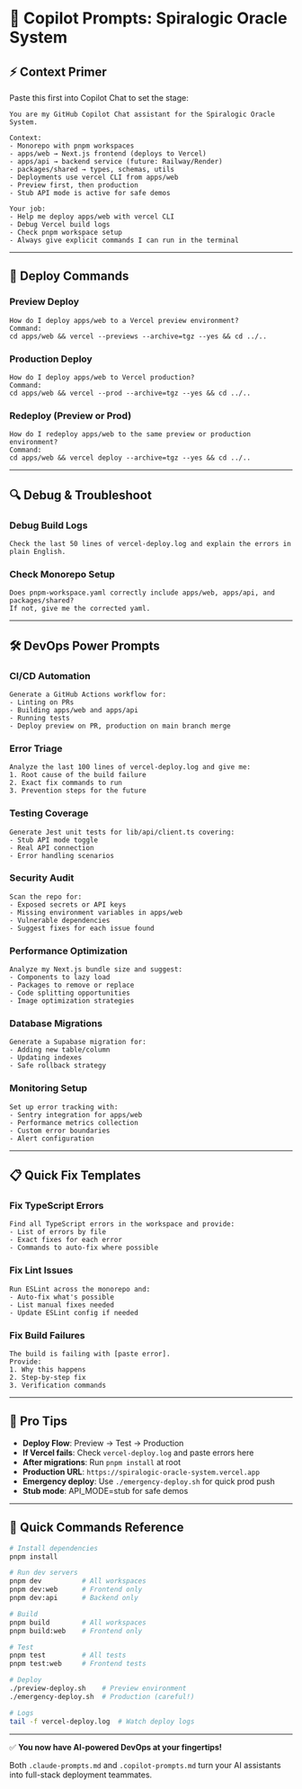 # 📜 Copilot Prompts: Spiralogic Oracle System

## ⚡ Context Primer

Paste this first into Copilot Chat to set the stage:

```plaintext
You are my GitHub Copilot Chat assistant for the Spiralogic Oracle System.  

Context:
- Monorepo with pnpm workspaces
- apps/web → Next.js frontend (deploys to Vercel)
- apps/api → backend service (future: Railway/Render)
- packages/shared → types, schemas, utils
- Deployments use vercel CLI from apps/web
- Preview first, then production
- Stub API mode is active for safe demos

Your job:
- Help me deploy apps/web with vercel CLI
- Debug Vercel build logs
- Check pnpm workspace setup
- Always give explicit commands I can run in the terminal
```

---

## 🚀 Deploy Commands

### Preview Deploy
```plaintext
How do I deploy apps/web to a Vercel preview environment?  
Command:
cd apps/web && vercel --previews --archive=tgz --yes && cd ../..
```

### Production Deploy
```plaintext
How do I deploy apps/web to Vercel production?  
Command:
cd apps/web && vercel --prod --archive=tgz --yes && cd ../..
```

### Redeploy (Preview or Prod)
```plaintext
How do I redeploy apps/web to the same preview or production environment?  
Command:
cd apps/web && vercel deploy --archive=tgz --yes && cd ../..
```

---

## 🔍 Debug & Troubleshoot

### Debug Build Logs
```plaintext
Check the last 50 lines of vercel-deploy.log and explain the errors in plain English.
```

### Check Monorepo Setup
```plaintext
Does pnpm-workspace.yaml correctly include apps/web, apps/api, and packages/shared?  
If not, give me the corrected yaml.
```

---

## 🛠 DevOps Power Prompts

### CI/CD Automation
```plaintext
Generate a GitHub Actions workflow for:
- Linting on PRs
- Building apps/web and apps/api
- Running tests
- Deploy preview on PR, production on main branch merge
```

### Error Triage
```plaintext
Analyze the last 100 lines of vercel-deploy.log and give me:
1. Root cause of the build failure
2. Exact fix commands to run
3. Prevention steps for the future
```

### Testing Coverage
```plaintext
Generate Jest unit tests for lib/api/client.ts covering:
- Stub API mode toggle
- Real API connection
- Error handling scenarios
```

### Security Audit
```plaintext
Scan the repo for:
- Exposed secrets or API keys
- Missing environment variables in apps/web
- Vulnerable dependencies
- Suggest fixes for each issue found
```

### Performance Optimization
```plaintext
Analyze my Next.js bundle size and suggest:
- Components to lazy load
- Packages to remove or replace
- Code splitting opportunities
- Image optimization strategies
```

### Database Migrations
```plaintext
Generate a Supabase migration for:
- Adding new table/column
- Updating indexes
- Safe rollback strategy
```

### Monitoring Setup
```plaintext
Set up error tracking with:
- Sentry integration for apps/web
- Performance metrics collection
- Custom error boundaries
- Alert configuration
```

---

## 📋 Quick Fix Templates

### Fix TypeScript Errors
```plaintext
Find all TypeScript errors in the workspace and provide:
- List of errors by file
- Exact fixes for each error
- Commands to auto-fix where possible
```

### Fix Lint Issues
```plaintext
Run ESLint across the monorepo and:
- Auto-fix what's possible
- List manual fixes needed
- Update ESLint config if needed
```

### Fix Build Failures
```plaintext
The build is failing with [paste error]. 
Provide:
1. Why this happens
2. Step-by-step fix
3. Verification commands
```

---

## 🎯 Pro Tips

* **Deploy Flow**: Preview → Test → Production
* **If Vercel fails**: Check `vercel-deploy.log` and paste errors here
* **After migrations**: Run `pnpm install` at root
* **Production URL**: `https://spiralogic-oracle-system.vercel.app`
* **Emergency deploy**: Use `./emergency-deploy.sh` for quick prod push
* **Stub mode**: API_MODE=stub for safe demos

---

## 🔗 Quick Commands Reference

```bash
# Install dependencies
pnpm install

# Run dev servers
pnpm dev          # All workspaces
pnpm dev:web      # Frontend only
pnpm dev:api      # Backend only

# Build
pnpm build        # All workspaces
pnpm build:web    # Frontend only

# Test
pnpm test         # All tests
pnpm test:web     # Frontend tests

# Deploy
./preview-deploy.sh    # Preview environment
./emergency-deploy.sh  # Production (careful!)

# Logs
tail -f vercel-deploy.log  # Watch deploy logs
```

---

✅ **You now have AI-powered DevOps at your fingertips!**

Both `.claude-prompts.md` and `.copilot-prompts.md` turn your AI assistants into full-stack deployment teammates.
